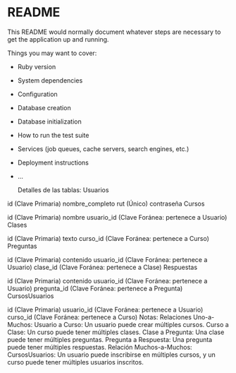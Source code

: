# README

This README would normally document whatever steps are necessary to get the
application up and running.

Things you may want to cover:

* Ruby version

* System dependencies

* Configuration

* Database creation

* Database initialization

* How to run the test suite

* Services (job queues, cache servers, search engines, etc.)

* Deployment instructions

* ...

  Detalles de las tablas:
Usuarios

id (Clave Primaria)
nombre_completo
rut (Único)
contraseña
Cursos

id (Clave Primaria)
nombre
usuario_id (Clave Foránea: pertenece a Usuario)
Clases

id (Clave Primaria)
texto
curso_id (Clave Foránea: pertenece a Curso)
Preguntas

id (Clave Primaria)
contenido
usuario_id (Clave Foránea: pertenece a Usuario)
clase_id (Clave Foránea: pertenece a Clase)
Respuestas

id (Clave Primaria)
contenido
usuario_id (Clave Foránea: pertenece a Usuario)
pregunta_id (Clave Foránea: pertenece a Pregunta)
CursosUsuarios

id (Clave Primaria)
usuario_id (Clave Foránea: pertenece a Usuario)
curso_id (Clave Foránea: pertenece a Curso)
Notas:
Relaciones Uno-a-Muchos:
Usuario a Curso: Un usuario puede crear múltiples cursos.
Curso a Clase: Un curso puede tener múltiples clases.
Clase a Pregunta: Una clase puede tener múltiples preguntas.
Pregunta a Respuesta: Una pregunta puede tener múltiples respuestas.
Relación Muchos-a-Muchos:
CursosUsuarios: Un usuario puede inscribirse en múltiples cursos, y un curso puede tener múltiples usuarios inscritos.

